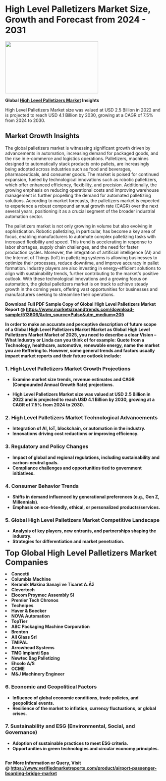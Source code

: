 <H1>High Level Palletizers Market Size, Growth and Forecast from 2024 - 2031</H1><img class="aligncenter size-medium wp-image-584254" src="https://thirdeyenews.in/wp-content/uploads/2024/09/Global-Market-Research-300x168.jpeg" alt="" width="300" height="168" /><p><strong>Global&nbsp;<a href="https://www.marketsizeandtrends.com/download-sample/513606/&amp;utm_source=Pulse&amp;utm_medium=205">High Level Palletizers Market</a> Insights</strong></p><p>High Level Palletizers Market size was valued at USD 2.5 Billion in 2022 and is projected to reach USD 4.1 Billion by 2030, growing at a CAGR of 7.5% from 2024 to 2030.</p><p><h2>Market Growth Insights</h2> <p>The global palletizers market is witnessing significant growth driven by advancements in automation, increasing demand for packaged goods, and the rise in e-commerce and logistics operations. Palletizers, machines designed to automatically stack products onto pallets, are increasingly being adopted across industries such as food and beverages, pharmaceuticals, and consumer goods. The market is poised for continued expansion, fueled by technological innovations such as robotic palletizers, which offer enhanced efficiency, flexibility, and precision. Additionally, the growing emphasis on reducing operational costs and improving warehouse management is further propelling the demand for automated palletizing solutions. According to market forecasts, the palletizers market is expected to experience a robust compound annual growth rate (CAGR) over the next several years, positioning it as a crucial segment of the broader industrial automation sector.</p> <p><strong></strong></p> <p>The palletizers market is not only growing in volume but also evolving in sophistication. Robotic palletizing, in particular, has become a key area of focus, enabling manufacturers to automate complex palletizing tasks with increased flexibility and speed. This trend is accelerating in response to labor shortages, supply chain challenges, and the need for faster production cycles. Moreover, the integration of artificial intelligence (AI) and the Internet of Things (IoT) in palletizing systems is allowing businesses to optimize their processes, reduce downtime, and improve accuracy in pallet formation. Industry players are also investing in energy-efficient solutions to align with sustainability trends, further contributing to the market's positive outlook. With these technological innovations and a growing focus on automation, the global palletizers market is on track to achieve steady growth in the coming years, offering vast opportunities for businesses and manufacturers seeking to streamline their operations.</p> <p><strong></p><p><span class=""><strong>Download Full PDF Sample Copy of Global High Level Palletizers Market Report</strong> @ <a href="https://www.marketsizeandtrends.com/download-sample/513606/&amp;utm_source=Pulse&amp;utm_medium=205" target="_blank">https://www.marketsizeandtrends.com/download-sample/513606/&amp;utm_source=Pulse&amp;utm_medium=205</a></span></p><p>In order to make an accurate and perceptive description of future scope of a Global&nbsp;High Level Palletizers Market Market as Global&nbsp;High Level Palletizers Market Market of 2025, you need to describe a clear Vision &ndash; What Industry or Linda can you think of for example: Quote from a Technology, healthcare, automotive, renewable energy, name the market you are Reffering to. However, some general trends and factors usually impact market reports and their future outlook include:</p><h3>1.&nbsp;<strong>High Level Palletizers Market Growth Projections</strong></h3><ul><li>Examine market size trends, revenue estimates and CAGR (Compounded Annual Growth Rate) projections.</li><li><p>High Level Palletizers Market size was valued at USD 2.5 Billion in 2022 and is projected to reach USD 4.1 Billion by 2030, growing at a CAGR of 7.5% from 2024 to 2030.</p></li></ul><h3>2.&nbsp;<strong>High Level Palletizers Market Technological Advancements</strong></h3><ul><li>Integration of AI, IoT, blockchain, or automation in the industry.</li><li>Innovations driving cost reductions or improving efficiency.</li></ul><h3>3.&nbsp;<strong>Regulatory and Policy Changes</strong></h3><ul><li>Impact of global and regional regulations, including sustainability and carbon-neutral goals.</li><li>Compliance challenges and opportunities tied to government initiatives.</li></ul><h3>4.&nbsp;<strong>Consumer Behavior Trends</strong></h3><ul><li>Shifts in demand influenced by generational preferences (e.g., Gen Z, Millennials).</li><li>Emphasis on eco-friendly, ethical, or personalized products/services.</li></ul><h3>5.&nbsp;<strong>Global High Level Palletizers Market Competitive Landscape</strong></h3><ul><li>Analysis of key players, new entrants, and partnerships shaping the industry.</li><li>Strategies for differentiation and market penetration.</li></ul><p data-pm-slice="1 1 []"><span style="color: inherit; font-family: inherit; font-size: 25px;">Top Global High Level Palletizers Market Companies</span></p><div class="" data-test-id=""><p><li>Concetti</li><li> Columbia Machine</li><li> Keramik Makina Sanayi ve Ticaret A.Åž</li><li> Clevertech</li><li> Elocom Proymec Assembly Sl</li><li> Premier Tech Chronos</li><li> Technipes</li><li> Haver & Boecker</li><li> NOVA Automation</li><li> TopTier</li><li> ABC Packaging Machine Corporation</li><li> Brenton</li><li> All Glass Srl</li><li> TMIPAL</li><li> Arrowhead Systems</li><li> TMG Impianti Spa</li><li> Newtec Bag Palletizing</li><li> Ehcolo A/S</li><li> OCME</li><li> M&J Machinery Engineer</li></p></div><h3>6.&nbsp;<strong>Economic and Geopolitical Factors</strong></h3><ul><li>Influence of global economic conditions, trade policies, and geopolitical events.</li><li>Resilience of the market to inflation, currency fluctuations, or global crises.</li></ul><h3>7.&nbsp;<strong>Sustainability and ESG (Environmental, Social, and Governance)</strong></h3><ul><li>Adoption of sustainable practices to meet ESG criteria.</li><li>Opportunities in green technologies and circular economy principles.</li></ul><h2><strong style="font-size: 14px;">For More Information or Query, Visit @&nbsp;</strong><a style="background-color: #ffffff; font-size: 14px;" href="https://www.marketsizeandtrends.com/report/high-level-palletizers-market/" target="_blank">https://www.verifiedmarketreports.com/product/airport-passenger-boarding-bridge-market</a></h2>
